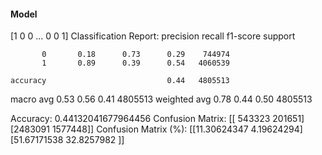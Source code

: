 #### Model
[1 0 0 ... 0 0 1]
Classification Report:
              precision    recall  f1-score   support

           0       0.18      0.73      0.29    744974
           1       0.89      0.39      0.54   4060539

    accuracy                           0.44   4805513
   macro avg       0.53      0.56      0.41   4805513
weighted avg       0.78      0.44      0.50   4805513

Accuracy: 0.44132041677964456
Confusion Matrix:
[[ 543323  201651]
 [2483091 1577448]]
Confusion Matrix (%):
[[11.30624347  4.19624294]
 [51.67171538 32.8257982 ]]
